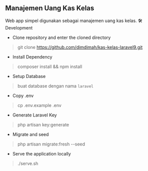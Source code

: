 ## Manajemen Uang Kas Kelas

Web app simpel digunakan sebagai manajemen uang kas kelas.
🛠️ Development

- Clone repository and enter the cloned directory

> git clone https://github.com/dimdimah/kas-kelas-laravel9.git

- Install Dependency

> composer install && npm install

- Setup Database

> buat database dengan nama `laravel`

- Copy .env

> cp .env.example .env

- Generate Laravel Key

> php artisan key:generate

- Migrate and seed

> php artisan migrate:fresh --seed

- Serve the application locally

> ./serve.sh
